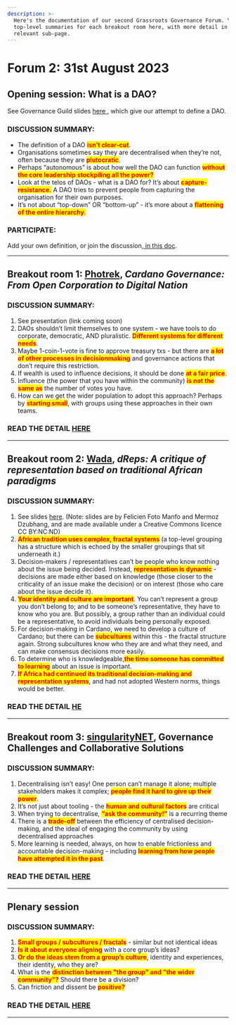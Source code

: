 ```yaml
---
description: >-
  Here's the documentation of our second Grassroots Governance Forum. You'll see
  top-level summaries for each breakout room here, with more detail in the
  relevant sub-page.
---
```


# Forum 2: 31st August 2023

## Opening session: What is a DAO?

See Governance Guild slides [here ](https://docs.google.com/presentation/d/1wYLZ7yVz6CyowUWWIsIyfNizwlE1eIYdHWQgIjk-zyU/edit?usp=sharing), which give our attempt to define a DAO.

### DISCUSSION SUMMARY:

* The definition of a DAO <mark style="color:red;">**isn’t clear-cut**</mark>.
* Organisations sometimes say they are decentralised when they’re not, often because they are <mark style="color:red;">**plutocratic**</mark>.
* Perhaps “autonomous” is about how well the DAO can function <mark style="color:red;">**without the core leadership stockpiling all the power?**</mark>&#x20;
* Look at the telos of DAOs - what is a DAO for?  It’s about <mark style="color:red;">**capture-resistance.**</mark> A DAO tries to prevent people from capturing the organisation for their own purposes.
* &#x20;It’s not about “top-down” OR “bottom-up” - it’s more about a <mark style="color:red;">**flattening of the entire hierarchy**</mark><mark style="color:red;">.</mark>

### PARTICIPATE:&#x20;

Add your own definition, or join the discussion,[ in this doc](https://docs.google.com/document/d/1ress0awhiMD0yHkfQDl498XjDKDYc\_EawRPPJDJCTIc/edit?usp=sharing).

***

## Breakout room 1: [Photrek](https://www.photrek.io/home), _Cardano Governance: From Open Corporation to Digital Nation_

### DISCUSSION SUMMARY:

1. See presentation (link coming soon)
2. DAOs shouldn’t limit themselves to one system - we have tools to do corporate, democratic, AND pluralistic. <mark style="color:red;">**Different systems for different needs**</mark>.
3. Maybe 1-coin-1-vote is fine to approve treasury txs - but there are <mark style="color:red;">**a lot of other processes in decisionmaking**</mark> and governance actions that don’t require this restriction.&#x20;
4. If wealth is used to influence decisions, it should be done <mark style="color:red;">**at a fair price**</mark>.
5. Influence (the power that you have within the community) <mark style="color:red;">**is not the same as**</mark> the number of votes you have.&#x20;
6. How can we get the wider population to adopt this approach? Perhaps by <mark style="color:red;">**starting small**</mark>, with groups using these approaches in their own teams.

### READ THE DETAIL [HERE](https://catalyst-swarm.gitbook.io/governance-guild/grassroots-governance-community-forums/forum-2-31st-august-2023/breakout-room-1-from-open-corporation-to-digital-nation)

***

## Breakout room 2: [Wada](https://www.wada.org/), _dReps: A critique of representation based on traditional African paradigms_

### DISCUSSION SUMMARY:

1. See slides [here](https://docs.google.com/presentation/d/1S\_ER-9c2dmyMnTXVKbpkNjmPmbWj4cjA/edit?usp=sharing\&ouid=115265583715972418794\&rtpof=true\&sd=true). (Note: slides are by Felicien Foto Manfo and Mermoz Dzubhang, and are made available under a Creative Commons licence CC BY:NC:ND)&#x20;
2. <mark style="color:red;">**African tradition uses complex, fractal systems**</mark> (a top-level grouping has a structure which is echoed by the smaller groupings that sit underneath it.)
3. Decision-makers / representatives can’t be people who know nothing about the issue being decided. Instead, <mark style="color:red;">**representation is dynamic**</mark> - decisions are made either based on knowledge (those closer to the criticality of an issue make the decision) or on interest (those who care about the issue decide it).
4. <mark style="color:red;">**Your identity and culture are important**</mark>. You can’t represent a group you don’t belong to; and to be someone’s representative, they have to know who you are. But possibly, a group rather than an individual could be a representative, to avoid individuals being personally exposed.
5. For decision-making in Cardano, we need to develop a culture of Cardano; but there can be <mark style="color:red;">**subcultures**</mark> within this - the fractal structure again. Strong subcultures know who they are and what they need, and can make consensus decisions more easily.
6. To determine who is knowledgeable,<mark style="color:red;">**the time someone has committed to learning**</mark> about an issue is important.
7. <mark style="color:red;">**If Africa had continued its traditional decision-making and representation systems**</mark>, and had not adopted Western norms, things would be better.

### READ THE DETAIL [HE](https://catalyst-swarm.gitbook.io/governance-guild/grassroots-governance-community-forums/forum-2-31st-august-2023/breakout-room-2-dreps-a-critique-of-representation-based-on-traditional-african-paradigms)

***

## Breakout room 3: [singularityNET](https://singularitynet.io/), Governance Challenges and Collaborative Solutions

### DISCUSSION SUMMARY:

1. Decentralising isn’t easy! One person can’t manage it alone; multiple stakeholders makes it complex; <mark style="color:red;">**people find it hard to give up their power**</mark>.&#x20;
2. It’s not just about tooling - the <mark style="color:red;">**human and cultural factors**</mark> are critical
3. When trying to decentralise, <mark style="color:red;">**“ask the community!”**</mark> is a recurring theme
4. There is a <mark style="color:red;">**trade-off**</mark> between the efficiency of centralised decision-making, and the ideal of engaging the community by using decentralised approaches
5. More learning is needed, always, on how to enable frictionless and accountable decision-making - including <mark style="color:red;">**learning from how people have attempted it in the past**</mark>.

### READ THE DETAIL [HERE](https://catalyst-swarm.gitbook.io/governance-guild/grassroots-governance-community-forums/forum-2-31st-august-2023/breakout-room-3-governance-challenges-and-collaborative-solutions)

***

## Plenary session

### DISCUSSION SUMMARY:

1. <mark style="color:red;">**Small groups / subcultures / fractals**</mark> - similar but not identical ideas
2. <mark style="color:red;">**Is it about everyone aligning**</mark> with a core group’s ideas?
3. <mark style="color:red;">**Or do the ideas stem from a group’s culture**</mark>, identity and experiences, their identity, who they are?
4. What is the <mark style="color:red;">**distinction between "the group" and "the wider community"?**</mark> Should there be a division?
5. Can friction and dissent be <mark style="color:red;">**positive?**</mark>

### READ THE DETAIL [HERE](https://catalyst-swarm.gitbook.io/governance-guild/grassroots-governance-community-forums/forum-2-31st-august-2023/plenary-session)

***







